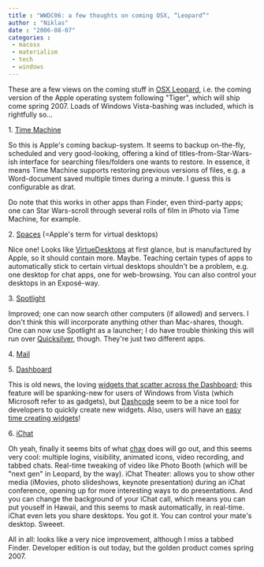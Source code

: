 ```yaml
---
title : "WWDC06: a few thoughts on coming OSX, “Leopard”"
author : "Niklas"
date : "2006-08-07"
categories : 
 - macosx
 - materialism
 - tech
 - windows
---
```


These are a few views on the coming stuff in [OSX Leopard](http://www.apple.com/macosx/leopard), i.e. the coming version of the Apple operating system following "Tiger", which will ship come spring 2007. Loads of Windows Vista-bashing was included, which is rightfully so...

1\. [Time Machine](http://www.apple.com/macosx/leopard/timemachine.html)

So this is Apple's coming backup-system. It seems to backup on-the-fly, scheduled and very good-looking, offering a kind of titles-from-Star-Wars-ish interface for searching files/folders one wants to restore. In essence, it means Time Machine supports restoring previous versions of files, e.g. a Word-document saved multiple times during a minute. I guess this is configurable as drat.

Do note that this works in other apps than Finder, even third-party apps; one can Star Wars-scroll through several rolls of film in iPhoto via Time Machine, for example.

2\. [Spaces](http://www.apple.com/macosx/leopard/spaces.html) (=Apple's term for virtual desktops)

Nice one! Looks like [VirtueDesktops](http://virtuedesktops.info) at first glance, but is manufactured by Apple, so it should contain more. Maybe. Teaching certain types of apps to automatically stick to certain virtual desktops shouldn't be a problem, e.g. one desktop for chat apps, one for web-browsing. You can also control your desktops in an Exposé-way.

3\. [Spotlight](http://www.apple.com/macosx/leopard/spotlight.html)

Improved; one can now search other computers (if allowed) and servers. I don't think this will incorporate anything other than Mac-shares, though. One can now use Spotlight as a launcher; I do have trouble thinking this will run over [Quicksilver](http://quicksilver.blacktree.com), though. They're just two different apps.

4\. [Mail](http://www.apple.com/macosx/leopard/mail.html)


5\. [Dashboard](http://www.apple.com/macosx/leopard/dashboard.html)

This is old news, the loving [widgets that scatter across the Dashboard](http://www.blogsmithmedia.com/www.engadget.com/media/2006/08/dsc_0568.jpg); this feature will be spanking-new for users of Windows from Vista (which Microsoft refer to as gadgets), but [Dashcode](http://www.blogsmithmedia.com/www.engadget.com/media/2006/08/dsc_0571.jpg) seem to be a nice tool for developers to quickly create new widgets. Also, users will have an [easy time creating widgets](http://www.blogsmithmedia.com/www.engadget.com/media/2006/08/dsc_0574.jpg)!

6\. [iChat](http://www.apple.com/macosx/leopard/ichat.html)

Oh yeah, finally it seems bits of what [chax](http://www.ksuther.com) does will go out, and this seems very cool: multiple logins, visibility, animated icons, video recording, and tabbed chats. Real-time tweaking of video like Photo Booth (which will be "next gen" in Leopard, by the way). iChat Theater: allows you to show other media (iMovies, photo slideshows, keynote presentation) during an iChat conference, opening up for more interesting ways to do presentations. And you can change the background of your iChat call, which means you can put youself in Hawaii, and this seems to mask automatically, in real-time. iChat even lets you share desktops. You got it. You can control your mate's desktop. Sweeet.

All in all: looks like a very nice improvement, although I miss a tabbed Finder. Developer edition is out today, but the golden product comes spring 2007.

